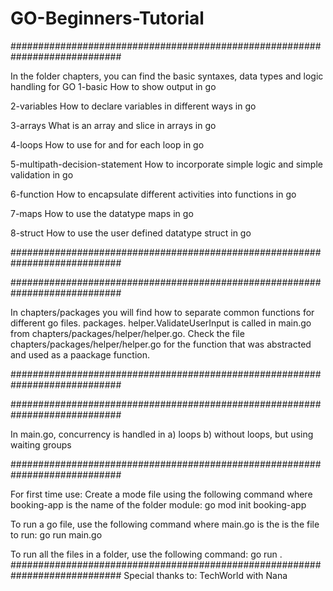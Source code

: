 # GO-Beginners-Tutorial

############################################################################



In the folder chapters, you can find the basic syntaxes, data types and logic handling for GO
1-basic
How to show output in go

2-variables
How to declare variables in different ways in go

3-arrays
What is an array and slice in arrays in go

4-loops
How to use for and for each loop in go

5-multipath-decision-statement
How to incorporate simple logic and simple validation in go

6-function
How to encapsulate different activities into functions in go

7-maps
How to use the datatype maps in go

8-struct
How to use the user defined datatype struct in go

############################################################################

############################################################################




In chapters/packages you will find how to separate common functions for different go files.
packages. helper.ValidateUserInput is called in main.go from chapters/packages/helper/helper.go. Check the file 
chapters/packages/helper/helper.go for the function that was abstracted and used as a paackage function.

############################################################################

############################################################################

In main.go, concurrency is handled in 
a) loops
b) without loops, but using waiting groups

############################################################################

For first time use:
Create a mode file using the following command where booking-app is the name of the folder module: go mod init booking-app

To run a go file, use the following command where main.go is the is the file to run: go run main.go

To run all the files in a folder, use the following command: go run .
############################################################################
Special thanks to: TechWorld with Nana
